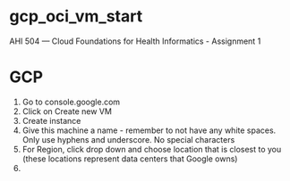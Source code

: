 # gcp_oci_vm_start
AHI 504 — Cloud Foundations for Health Informatics - Assignment 1

# GCP
1. Go to console.google.com
2. Click on Create new VM
3. Create instance
4. Give this machine a name - remember to not have any white spaces. Only use hyphens and underscore. No special characters
5. For Region, click drop down and choose location that is closest to you (these locations represent data centers that Google owns)
6. 